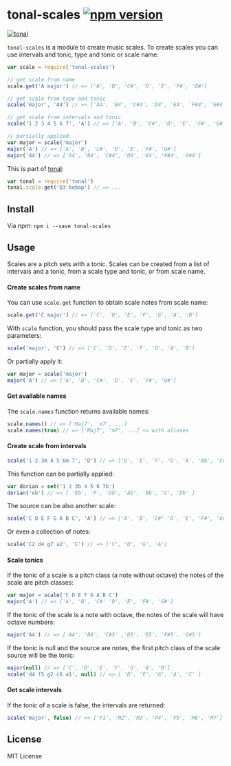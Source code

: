 # tonal-scales [![npm version](https://img.shields.io/npm/v/tonal-scales.svg)](https://www.npmjs.com/package/tonal-scales)

[![tonal](https://img.shields.io/badge/tonal-music--scale-yellow.svg)](https://www.npmjs.com/package/tonal)

`tonal-scales` is a module to create music scales. To create scales you can use intervals and tonic, type and tonic or scale name:

```js
var scale = require('tonal-scales')

// get scale from name
scale.get('A major') // => ['A', 'B', 'C#', 'D', 'E', 'F#', 'G#']

// get scale from type and tonic
scale('major', 'A4') // => ['A4', 'B4', 'C#4', 'D4', 'E4', 'F#4', 'G#4']

// get scale from intervals and tonic
scale('1 2 3 4 5 6 7', 'A') // => ['A', 'B', 'C#', 'D', 'E', 'F#', 'G#']

// partially applied
var major = scale('major')
major('A') // => ['A', 'B', 'C#', 'D', 'E', 'F#', 'G#']
major('A4') // => ['A4', 'B4', 'C#4', 'D4', 'E4', 'F#4', 'G#4']
```

This is part of [tonal](https://www.npmjs.com/package/tonal):

```js
var tonal = require('tonal')
tonal.scale.get('D3 bebop') // => ...
```

## Install

Via npm: `npm i --save tonal-scales`

## Usage

Scales are a pitch sets with a tonic. Scales can be created from a list of intervals and a tonic, from a scale type and tonic, or from scale name.

#### Create scales from name

You can use `scale.get` function to obtain scale notes from scale name:

```js
scale.get('C major') // => ['C', 'D', 'E', 'F', 'G', 'A', 'B']
```

With `scale` function, you should pass the scale type and tonic as two parameters:

```js
scale('major', 'C') // => ['C', 'D', 'E', 'F', 'G', 'A', 'B']
```

Or partially apply it:

```js
var major = scale('major')
major('A') // => ['A', 'B', 'C#', 'D', 'E', 'F#', 'G#']
```

#### Get available names

The `scale.names` function returns available names:

```js
scale.names() // => ['Maj7', 'm7', ...]
scale.names(true) // => ['Maj7', 'm7', ...] <= with aliases
```

#### Create scale from intervals

```js
scale('1 2 3m 4 5 6m 7', 'D') // => ['D', 'E', 'F', 'G', 'A', 'Bb', 'C#']
```

This function can be partially applied:

```js
var dorian = set('1 2 3b 4 5 6 7b')
dorian('eb') // => [ 'Eb', 'F', 'Gb', 'Ab', 'Bb', 'C', 'Db' ]
```

The source can be also another scale:

```js
scale('C D E F G A B C', 'A') // => ['A', 'B', 'C#' 'D', 'E', 'F#', 'G#']
```

Or even a collection of notes:

```js
scale('C2 d4 g7 a2', 'C') // => ['C', 'D', 'G', 'A']
```

#### Scale tonics

If the tonic of a scale is a pitch class (a note without octave) the notes of the scale are pitch classes:

```js
var major = scale('C D E F G A B C')
major('A') // => ['A', 'B', 'C#' 'D', 'E', 'F#', 'G#']
```

If the tonic of the scale is a note with octave, the notes of the scale will have octave numbers:

```js
major('A4') // => ['A4', 'B4', 'C#5' ,'D5', 'E5', 'F#5', 'G#5']
```

If the tonic is null and the source are notes, the first pitch class of the scale source will be the tonic:

```js
major(null) // => ['C', 'D', 'E', 'F', 'G', 'A', 'B']
scale('d4 f5 g2 c6 a1', null) // => [ 'D', 'F', 'G', 'A', 'C' ]
```

#### Get scale intervals

If the tonic of a scale is false, the intervals are returned:

```js
scale('major', false) // => ['P1', 'M2', 'M3', 'P4', 'P5', 'M6', 'M7']
```

## License

MIT License
